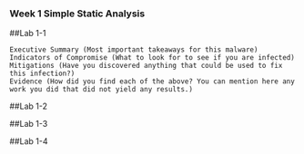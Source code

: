 ### Week 1 Simple Static Analysis

##Lab 1-1
  
    Executive Summary (Most important takeaways for this malware)
    Indicators of Compromise (What to look for to see if you are infected)
    Mitigations (Have you discovered anything that could be used to fix this infection?)
    Evidence (How did you find each of the above? You can mention here any work you did that did not yield any results.)


##Lab 1-2


##Lab 1-3


##Lab 1-4
